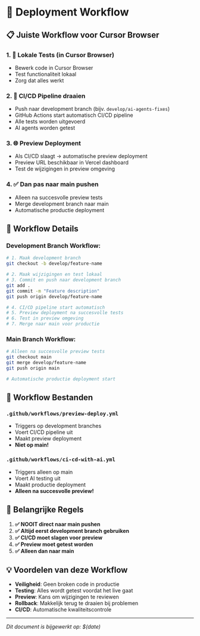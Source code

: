 # 🚀 Deployment Workflow

## 📋 Juiste Workflow voor Cursor Browser

### **1. 🧪 Lokale Tests (in Cursor Browser)**
- Bewerk code in Cursor Browser
- Test functionaliteit lokaal
- Zorg dat alles werkt

### **2. 🚀 CI/CD Pipeline draaien**
- Push naar development branch (bijv. `develop/ai-agents-fixes`)
- GitHub Actions start automatisch CI/CD pipeline
- Alle tests worden uitgevoerd
- AI agents worden getest

### **3. 🌐 Preview Deployment**
- Als CI/CD slaagt → automatische preview deployment
- Preview URL beschikbaar in Vercel dashboard
- Test de wijzigingen in preview omgeving

### **4. ✅ Dan pas naar main pushen**
- Alleen na succesvolle preview tests
- Merge development branch naar main
- Automatische productie deployment

## 🔄 Workflow Details

### **Development Branch Workflow:**
```bash
# 1. Maak development branch
git checkout -b develop/feature-name

# 2. Maak wijzigingen en test lokaal
# 3. Commit en push naar development branch
git add .
git commit -m "Feature description"
git push origin develop/feature-name

# 4. CI/CD pipeline start automatisch
# 5. Preview deployment na succesvolle tests
# 6. Test in preview omgeving
# 7. Merge naar main voor productie
```

### **Main Branch Workflow:**
```bash
# Alleen na succesvolle preview tests
git checkout main
git merge develop/feature-name
git push origin main

# Automatische productie deployment start
```

## 📁 Workflow Bestanden

### **`.github/workflows/preview-deploy.yml`**
- Triggers op development branches
- Voert CI/CD pipeline uit
- Maakt preview deployment
- **Niet op main!**

### **`.github/workflows/ci-cd-with-ai.yml`**
- Triggers alleen op main
- Voert AI testing uit
- Maakt productie deployment
- **Alleen na succesvolle preview!**

## 🚨 Belangrijke Regels

1. **✅ NOOIT direct naar main pushen**
2. **✅ Altijd eerst development branch gebruiken**
3. **✅ CI/CD moet slagen voor preview**
4. **✅ Preview moet getest worden**
5. **✅ Alleen dan naar main**

## 💡 Voordelen van deze Workflow

- **Veiligheid**: Geen broken code in productie
- **Testing**: Alles wordt getest voordat het live gaat
- **Preview**: Kans om wijzigingen te reviewen
- **Rollback**: Makkelijk terug te draaien bij problemen
- **CI/CD**: Automatische kwaliteitscontrole

---

*Dit document is bijgewerkt op: $(date)*